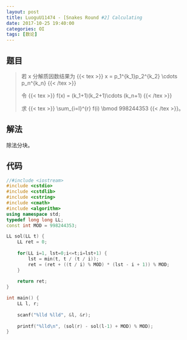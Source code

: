 ```yaml
---
layout: post
title: LuoguU11474 - [Snakes Round #2] Calculating
date: 2017-10-25 19:40:00
categories: OI
tags: [数论]
---
```


## 题目

> 若 x 分解质因数结果为 {{< tex >}} x = p_1^{k_1}p_2^{k_2} \cdots p_n^{k_n} {{< /tex >}}
> 
> 令 {{< tex >}} f(x) = (k_1+1)(k_2+1)\cdots (k_n+1) {{< /tex >}}
> 
> 求 {{< tex >}} \sum_{i=l}^{r} f(i) \bmod 998244353 {{< /tex >}}。

## 解法

除法分块。

## 代码

```cpp
//#include <iostream>
#include <cstdio>
#include <cstdlib>
#include <cstring>
#include <cmath>
#include <algorithm>
using namespace std;
typedef long long LL;
const int MOD = 998244353;

LL sol(LL t) {
    LL ret = 0;
    
    for(LL i=1, lst=0;i<=t;i=lst+1) {
        lst = min(t, t / (t / i));
        ret = (ret + ((t / i) % MOD) * (lst - i + 1)) % MOD;
    }
    
    return ret;
}

int main() {
    LL l, r;
    
    scanf("%lld %lld", &l, &r);
    
    printf("%lld\n", (sol(r) - sol(l-1) + MOD) % MOD);
}
```
